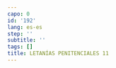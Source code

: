 ```yaml
---
capo: 0
id: '192'
lang: es-es
step: ''
subtitle: ''
tags: []
title: LETANÍAS PENITENCIALES 11
---
```

